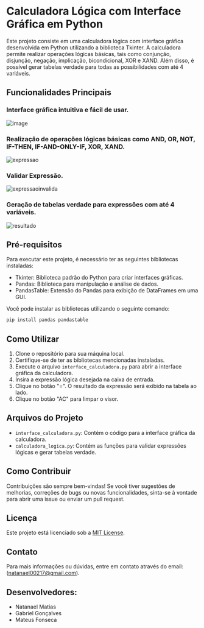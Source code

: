 # Calculadora Lógica com Interface Gráfica em Python

Este projeto consiste em uma calculadora lógica com interface gráfica desenvolvida em Python utilizando a biblioteca Tkinter. A calculadora permite realizar operações lógicas básicas, tais como conjunção, disjunção, negação, implicação, bicondicional, XOR e XAND. Além disso, é possível gerar tabelas verdade para todas as possibilidades com até 4 variáveis.

## Funcionalidades Principais

### Interface gráfica intuitiva e fácil de usar.
![image](https://github.com/Natanael002/Calculadora2/assets/145075911/210b46b3-a25a-4cd3-917e-6a0ed88e1287)
### Realização de operações lógicas básicas como AND, OR, NOT, IF-THEN, IF-AND-ONLY-IF, XOR, XAND.
![expressao](https://github.com/Natanael002/Calculadora2/assets/145075911/0e74f99c-5a80-4149-a6fc-01d6b303b2ea)
### Validar Expressão.
![expressaoinvalida](https://github.com/Natanael002/Calculadora2/assets/145075911/a7cfec0f-6d1b-48f2-9901-00f9649d4fe9)
### Geração de tabelas verdade para expressões com até 4 variáveis.
![resultado](https://github.com/Natanael002/Calculadora2/assets/145075911/b9048ad9-02b7-4828-a464-4aa2489b169c)


## Pré-requisitos

Para executar este projeto, é necessário ter as seguintes bibliotecas instaladas:

- Tkinter: Biblioteca padrão do Python para criar interfaces gráficas.
- Pandas: Biblioteca para manipulação e análise de dados.
- PandasTable: Extensão do Pandas para exibição de DataFrames em uma GUI.

Você pode instalar as bibliotecas utilizando o seguinte comando:

```bash
pip install pandas pandastable
```

## Como Utilizar

1. Clone o repositório para sua máquina local.
2. Certifique-se de ter as bibliotecas mencionadas instaladas.
3. Execute o arquivo `interface_calculadora.py` para abrir a interface gráfica da calculadora.
4. Insira a expressão lógica desejada na caixa de entrada.
5. Clique no botão "=". O resultado da expressão será exibido na tabela ao lado.
6. Clique no botão "AC" para limpar o visor.

## Arquivos do Projeto

- `interface_calculadora.py`: Contém o código para a interface gráfica da calculadora.
- `calculadora_logica.py`: Contém as funções para validar expressões lógicas e gerar tabelas verdade.

## Como Contribuir

Contribuições são sempre bem-vindas! Se você tiver sugestões de melhorias, correções de bugs ou novas funcionalidades, sinta-se à vontade para abrir uma issue ou enviar um pull request.

## Licença

Este projeto está licenciado sob a [MIT License](LICENSE).

## Contato

Para mais informações ou dúvidas, entre em contato através do email: (natanael00217@gmail.com).

## Desenvolvedores:
- Natanael Matias 
- Gabriel Gonçalves
- Mateus Fonseca
